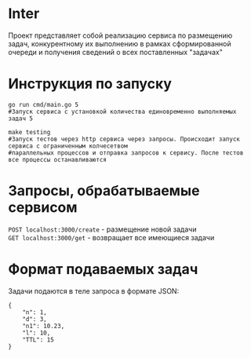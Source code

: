 # Inter
Проект представляет собой реализацию сервиса по размещению задач, конкурентному их выполнению в рамках сформированной очереди и получения сведений о всех поставленных "задачах"

# Инструкция по запуску
```shell
go run cmd/main.go 5
#Запуск сервиса с установкой количества единовременно выполняемых задач 5

make testing
#Запуск тестов через http сервиса через запросы. Происходит запуск сервиса с ограниченным колчесетвом
#параллельных процессов и отправка запросов к сервису. После тестов все процессы останавливаются
```
# Запросы, обрабатываемые сервисом
`POST localhost:3000/create` - размещение новой задачи<br/>
`GET localhost:3000/get` - возвращает все имеющиеся задачи

# Формат подаваемых задач
Задачи подаются в теле запроса в формате JSON:
```shell
{
    "n": 1,
    "d": 3,
    "n1": 10.23,
    "l": 10,
    "TTL": 15
}
```
